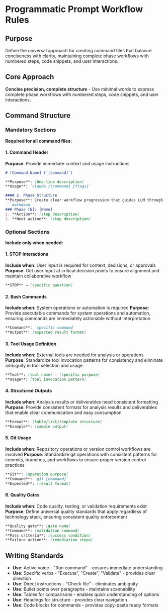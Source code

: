 # Programmatic Prompt Workflow Rules

## Purpose
Define the universal approach for creating command files that balance conciseness with clarity, maintaining complete phase workflows with numbered steps, code snippets, and user interactions.

## Core Approach
**Concise precision, complete structure** - Use minimal words to express complete phase workflows with numbered steps, code snippets, and user interactions.

## Command Structure

### Mandatory Sections
**Required for all command files:**

#### 1. Command Header
**Purpose**: Provide immediate context and usage instructions
```markdown
# [Command Name] (`[command]`)

**Purpose**: [One-line description]
**Usage**: `claude /[command] [flags]`

#### 2. Phase Structure
**Purpose**: Create clear workflow progression that guides LLM through logical steps while maintaining user visibility and control
```markdown
### Phase [N]: [Name]
1. **Action**: [step description]
2. **Next action**: [step description]
```

### Optional Sections
**Include only when needed:**

#### 1. STOP Interactions
**Include when**: User input is required for context, decisions, or approvals
**Purpose**: Get user input at critical decision points to ensure alignment and maintain collaborative workflow
```markdown
**STOP** → [specific question]
```

#### 2. Bash Commands
**Include when**: System operations or automation is required
**Purpose**: Provide executable commands for system operations and automation, ensuring commands are immediately actionable without interpretation
```markdown
**Command**: `specific command`
**Output**: [expected result format]
```

#### 3. Tool Usage Definition
**Include when**: External tools are needed for analysis or operations
**Purpose**: Standardize tool invocation patterns for consistency and eliminate ambiguity in tool selection and usage
```markdown
**Tool**: [tool name] - [specific purpose]
**Usage**: [tool invocation pattern]
```

#### 4. Structured Outputs
**Include when**: Analysis results or deliverables need consistent formatting
**Purpose**: Provide consistent formats for analysis results and deliverables that enable clear communication and easy consumption
```markdown
**Format**: [table/list/template structure]
**Example**: [sample output]
```

#### 5. Git Usage
**Include when**: Repository operations or version control workflows are involved
**Purpose**: Standardize git operations with consistent patterns for commits, branches, and workflows to ensure proper version control practices
```markdown
**Git**: [operation purpose]
**Command**: `git [command]`
**Expected**: [result format]
```

#### 6. Quality Gates
**Include when**: Code quality, testing, or validation requirements exist
**Purpose**: Define universal quality standards that apply regardless of technology stack, ensuring consistent quality enforcement
```markdown
**Quality gate**: [gate name]
**Command**: [validation command]
**Pass criteria**: [success condition]
**Failure action**: [remediation steps]
```

## Writing Standards

- **Use**: Active voice - "Run command" - ensures immediate understanding
- **Use**: Specific verbs - "Execute", "Create", "Validate" - provides clear direction
- **Use**: Direct instructions - "Check file" - eliminates ambiguity
- **Use**: Bullet points over paragraphs - maintains scannability
- **Use**: Tables for comparisons - enables quick understanding of options
- **Use**: Headings for structure - provides clear navigation
- **Use**: Code blocks for commands - provides copy-paste ready formats
